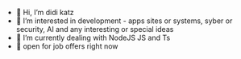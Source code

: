 - 👋 Hi, I’m didi katz
- 👀 I’m interested in development - apps sites or systems, syber or security, AI and any interesting or special ideas
- 🌱 I’m currently dealing with NodeJS JS and Ts
- 🙋 open for job offers right now 

